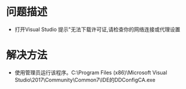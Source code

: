 # 问题描述

* 打开Visual Studio 提示"无法下载许可证,请检查你的网络连接或代理设置

# 解决方法

* 使用管理员运行该程序。C:\Program Files (x86)\Microsoft Visual Studio\2017\Community\Common7\IDE的DDConfigCA.exe